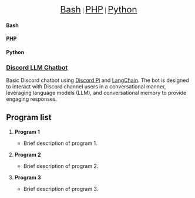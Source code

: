 <p align="center">
  <a href="#bash" style="font-size: 24px;">Bash</a> |
  <a href="#php" style="font-size: 24px;">PHP</a> |
  <a href="#python" style="font-size: 24px;">Python</a>
</p>

#### Bash

#### PHP

#### Python
### [Discord LLM Chatbot](https://github.com/shaunbarnard/python/tree/main/discord-llm-chatbot)
Basic Discord chatbot using [Discord Pi](https://github.com/Rapptz/discord.py) and [LangChain](https://github.com/langchain-ai/langchain). The bot is designed to interact with Discord channel users in a conversational manner, leveraging language models (LLM), and conversational memory to provide engaging responses.

## Program list

1. **Program 1**
   - Brief description of program 1.

2. **Program 2**
   - Brief description of program 2.

3. **Program 3**
   - Brief description of program 3.
